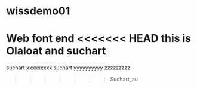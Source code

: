 # wissdemo01
Web font end 
<<<<<<< HEAD
this is Olaloat and suchart
=======
suchart xxxxxxxxx
suchart yyyyyyyyyy
zzzzzzzzz
>>>>>>> Suchart_au
